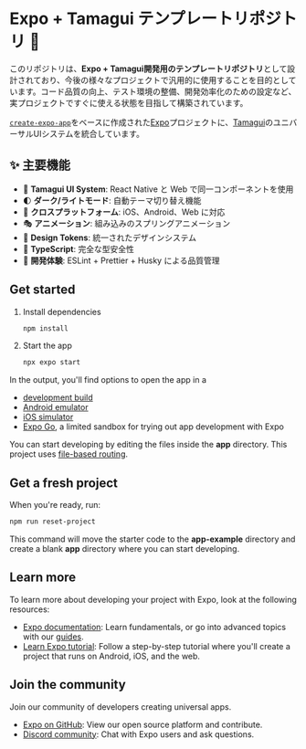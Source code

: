 # Expo + Tamagui テンプレートリポジトリ 👋

このリポジトリは、**Expo +
Tamagui開発用のテンプレートリポジトリ**として設計されており、今後の様々なプロジェクトで汎用的に使用することを目的としています。コード品質の向上、テスト環境の整備、開発効率化のための設定など、実プロジェクトですぐに使える状態を目指して構築されています。

[`create-expo-app`](https://www.npmjs.com/package/create-expo-app)をベースに作成された[Expo](https://expo.dev)プロジェクトに、[Tamagui](https://tamagui.dev)のユニバーサルUIシステムを統合しています。

## ✨ 主要機能

- 🎨 **Tamagui UI System**: React Native と Web で同一コンポーネントを使用
- 🌓 **ダーク/ライトモード**: 自動テーマ切り替え機能
- 📱 **クロスプラットフォーム**: iOS、Android、Web に対応
- 🎭 **アニメーション**: 組み込みのスプリングアニメーション
- 🎯 **Design Tokens**: 統一されたデザインシステム
- 📝 **TypeScript**: 完全な型安全性
- 🔧 **開発体験**: ESLint + Prettier + Husky による品質管理

## Get started

1. Install dependencies

   ```bash
   npm install
   ```

2. Start the app

   ```bash
   npx expo start
   ```

In the output, you'll find options to open the app in a

- [development build](https://docs.expo.dev/develop/development-builds/introduction/)
- [Android emulator](https://docs.expo.dev/workflow/android-studio-emulator/)
- [iOS simulator](https://docs.expo.dev/workflow/ios-simulator/)
- [Expo Go](https://expo.dev/go), a limited sandbox for trying out app development with Expo

You can start developing by editing the files inside the **app** directory. This project uses
[file-based routing](https://docs.expo.dev/router/introduction).

## Get a fresh project

When you're ready, run:

```bash
npm run reset-project
```

This command will move the starter code to the **app-example** directory and create a blank **app** directory where you
can start developing.

## Learn more

To learn more about developing your project with Expo, look at the following resources:

- [Expo documentation](https://docs.expo.dev/): Learn fundamentals, or go into advanced topics with our
  [guides](https://docs.expo.dev/guides).
- [Learn Expo tutorial](https://docs.expo.dev/tutorial/introduction/): Follow a step-by-step tutorial where you'll
  create a project that runs on Android, iOS, and the web.

## Join the community

Join our community of developers creating universal apps.

- [Expo on GitHub](https://github.com/expo/expo): View our open source platform and contribute.
- [Discord community](https://chat.expo.dev): Chat with Expo users and ask questions.
